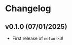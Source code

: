 # Changelog

<!--next-version-placeholder-->

## v0.1.0 (07/01/2025)

- First release of `networkd`!
